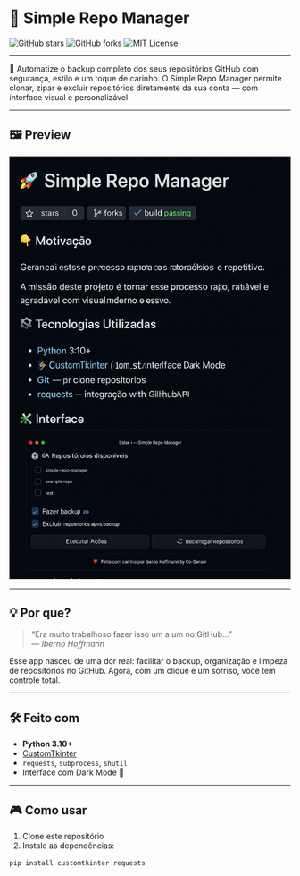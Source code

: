# 🚀 Simple Repo Manager

![GitHub stars](https://img.shields.io/github/stars/iberno/SimpleRepoManager?style=social)
![GitHub forks](https://img.shields.io/github/forks/iberno/SimpleRepoManager?style=social)
![MIT License](https://img.shields.io/github/license/iberno/SimpleRepoRanager)

---

🎯 Automatize o backup completo dos seus repositórios GitHub com segurança, estilo e um toque de carinho. O Simple Repo Manager permite clonar, zipar e excluir repositórios diretamente da sua conta — com interface visual e personalizável.

---

## 🖼️ Preview

![Preview do App](docs/SimpleRepoManager.png)

---

## 💡 Por que?

> “Era muito trabalhoso fazer isso um a um no GitHub...”  
> — *Iberno Hoffmann*

Esse app nasceu de uma dor real: facilitar o backup, organização e limpeza de repositórios no GitHub. Agora, com um clique e um sorriso, você tem controle total.

---

## 🛠️ Feito com

- **Python 3.10+**
- [CustomTkinter](https://github.com/TomSchimansky/CustomTkinter)
- `requests`, `subprocess`, `shutil`
- Interface com Dark Mode 💙

---

## 🎮 Como usar

1. Clone este repositório
2. Instale as dependências:

```bash
pip install customtkinter requests
